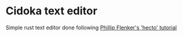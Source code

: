 # Cidoka text editor

Simple rust text editor done following [Phillip Flenker's 'hecto' tutorial](https://www.flenker.blog/hecto/)